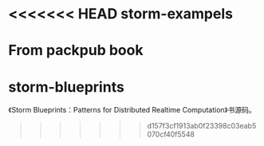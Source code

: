 <<<<<<< HEAD
storm-exampels
==============

From packpub book
=======
storm-blueprints
================

《Storm Blueprints：Patterns for Distributed Realtime Computation》书源码。
>>>>>>> d157f3cf1913ab0f23398c03eab5070cf40f5548
